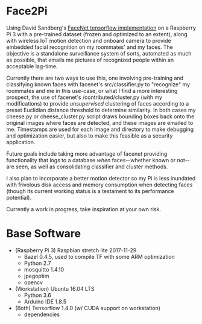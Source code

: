 # Face2Pi
Using David Sandberg's [FaceNet tensorflow implementation](https://github.com/davidsandberg/facenet) on a Raspberry Pi 3 with a pre-trained dataset (frozen and optimized to an extent), along with wireless IoT motion detection and onboard camera to provide embedded facial recognition on my roommates' and my faces. The objective is a standalone surveillance system of sorts, automated as much as possible, that emails me pictures of recognized people within an acceptable lag-time.           

Currently there are two ways to use this, one involving pre-training and classifying known faces with facenet's src/classifier.py to "recognize" my roommates and me in this use-case, or what I find a more interesting prospect, the use of facenet's /contributed/cluster.py (with my modifications) to provide *unsupervised* clustering of faces according to a preset Euclidian distance threshold to determine similarity. In both cases my cheese.py or cheese_cluster.py script draws bounding boxes back onto the original images where faces are detected, and these images are emailed to me. Timestamps are used for each image and directory to make debugging and optimization easier, but also to make this feasible as a security application.

Future goals include taking more advantage of facenet providing functionality that logs to a database *when* faces--whether known or not--are seen, as well as consolidating classifier and cluster methods.

I also plan to incorporate a better motion detector so my Pi is less inundated with frivolous disk access and memory consumption when detecting faces (though its current working status is a testament to its performance potential).

Currently a work in progress, take inspiration at your own risk.

# Base Software
- (Raspberry Pi 3) Raspbian stretch lite 2017-11-29             
  * Bazel 0.4.5, used to compile TF with some ARM optimization
  * Python 2.7              
  * mosquitto 1.4.10
  * jpegoptim
  * opencv
- (Workstation) Ubuntu 16.04 LTS                  
  * Python 3.6                   
  * Arduino IDE 1.8.5
- (Both) Tensorflow 1.4.0 (w/ CUDA support on workstation)
  * dependencies                   
